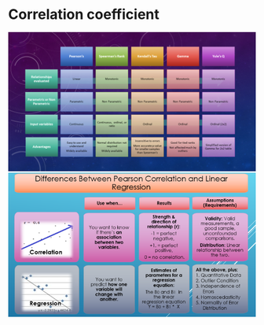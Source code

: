 # Correlation coefficient
![](images/correlation_coeff.png)
![](images/correlation_vs_regression.png)
